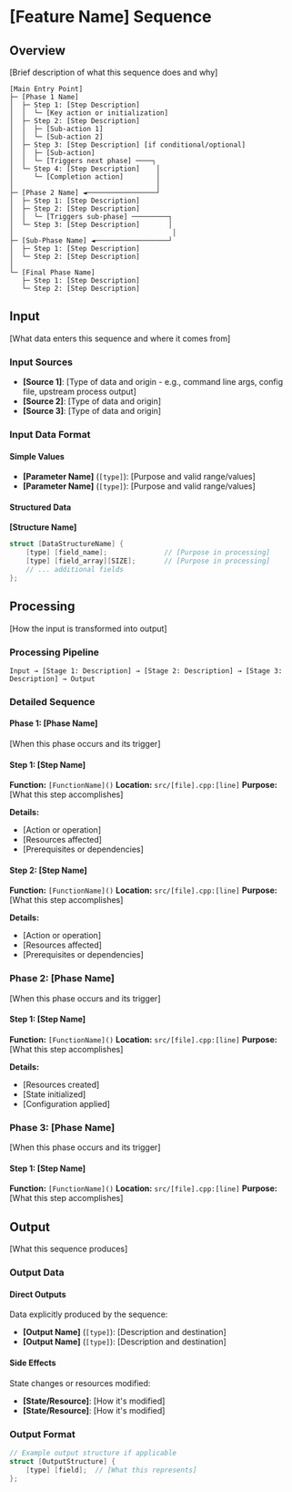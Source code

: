 # [Feature Name] Sequence

## Overview
[Brief description of what this sequence does and why]

```
[Main Entry Point]
├─ [Phase 1 Name]
│  ├─ Step 1: [Step Description]
│  │  └─ [Key action or initialization]
│  ├─ Step 2: [Step Description]
│  │  ├─ [Sub-action 1]
│  │  └─ [Sub-action 2]
│  ├─ Step 3: [Step Description] [if conditional/optional]
│  │  ├─ [Sub-action]
│  │  └─ [Triggers next phase] ────┐
│  └─ Step 4: [Step Description]    │
│     └─ [Completion action]        │
│                                   │
├─ [Phase 2 Name] ◄─────────────────┘
│  ├─ Step 1: [Step Description]
│  ├─ Step 2: [Step Description]
│  │  └─ [Triggers sub-phase] ─────────┐
│  └─ Step 3: [Step Description]       │
│                                       │
├─ [Sub-Phase Name] ◄──────────────────┘
│  ├─ Step 1: [Step Description]
│  └─ Step 2: [Step Description]
│
└─ [Final Phase Name]
   ├─ Step 1: [Step Description]
   └─ Step 2: [Step Description]
```

## Input

[What data enters this sequence and where it comes from]

### Input Sources
- **[Source 1]**: [Type of data and origin - e.g., command line args, config file, upstream process output]
- **[Source 2]**: [Type of data and origin]
- **[Source 3]**: [Type of data and origin]

### Input Data Format

#### Simple Values
- **[Parameter Name]** (`[type]`): [Purpose and valid range/values]
- **[Parameter Name]** (`[type]`): [Purpose and valid range/values]

#### Structured Data
**[Structure Name]**
```cpp
struct [DataStructureName] {
    [type] [field_name];              // [Purpose in processing]
    [type] [field_array][SIZE];       // [Purpose in processing]
    // ... additional fields
};
```

## Processing

[How the input is transformed into output]

### Processing Pipeline
```
Input → [Stage 1: Description] → [Stage 2: Description] → [Stage 3: Description] → Output
```

### Detailed Sequence

#### Phase 1: [Phase Name]
[When this phase occurs and its trigger]

#### Step 1: [Step Name]
**Function:** `[FunctionName]()`
**Location:** `src/[file].cpp:[line]`
**Purpose:** [What this step accomplishes]

**Details:**
- [Action or operation]
- [Resources affected]
- [Prerequisites or dependencies]

#### Step 2: [Step Name]
**Function:** `[FunctionName]()`
**Location:** `src/[file].cpp:[line]`
**Purpose:** [What this step accomplishes]

**Details:**
- [Action or operation]
- [Resources affected]
- [Prerequisites or dependencies]

### Phase 2: [Phase Name]
[When this phase occurs and its trigger]

#### Step 1: [Step Name]
**Function:** `[FunctionName]()`
**Location:** `src/[file].cpp:[line]`
**Purpose:** [What this step accomplishes]

**Details:**
- [Resources created]
- [State initialized]
- [Configuration applied]

### Phase 3: [Phase Name]
[When this phase occurs and its trigger]

#### Step 1: [Step Name]
**Function:** `[FunctionName]()`
**Location:** `src/[file].cpp:[line]`
**Purpose:** [What this step accomplishes]


## Output

[What this sequence produces]

### Output Data

#### Direct Outputs
Data explicitly produced by the sequence:

- **[Output Name]** (`[type]`): [Description and destination]
- **[Output Name]** (`[type]`): [Description and destination]

#### Side Effects
State changes or resources modified:

- **[State/Resource]**: [How it's modified]
- **[State/Resource]**: [How it's modified]

### Output Format
```cpp
// Example output structure if applicable
struct [OutputStructure] {
    [type] [field];  // [What this represents]
};
```
